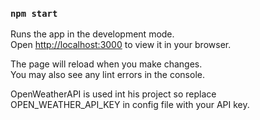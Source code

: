 
### `npm start`

Runs the app in the development mode.\
Open [http://localhost:3000](http://localhost:3000) to view it in your browser.

The page will reload when you make changes.\
You may also see any lint errors in the console.

OpenWeatherAPI is used int his project so replace OPEN_WEATHER_API_KEY in config file with your API key.
